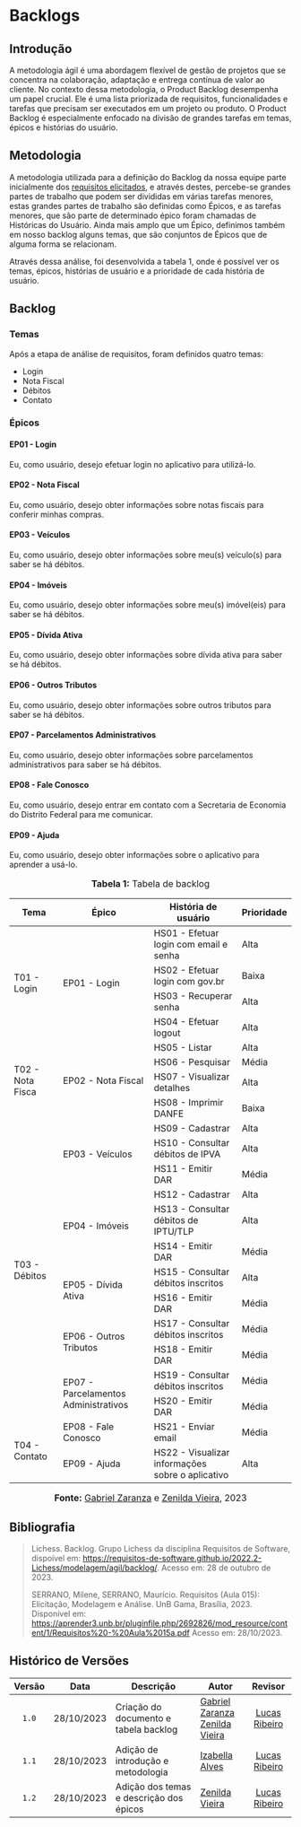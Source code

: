 # Backlogs

## Introdução

A metodologia ágil é uma abordagem flexível de gestão de projetos que se concentra na colaboração, adaptação e entrega contínua de valor ao cliente. No contexto dessa metodologia, o Product Backlog desempenha um papel crucial. Ele é uma lista priorizada de requisitos, funcionalidades e tarefas que precisam ser executados em um projeto ou produto. O Product Backlog é especialmente enfocado na divisão de grandes tarefas em temas, épicos e histórias do usuário.

## Metodologia

A metodologia utilizada para a definição do Backlog da nossa equipe parte inicialmente dos [requisitos elicitados](https://requisitos-de-software.github.io/2023.2-Economia-DF/elicitacao/requisitos-elicitados/#tabela-de-requisitos-elicitados), e através destes, percebe-se grandes partes de trabalho que podem ser divididas em várias tarefas menores, estas grandes partes de trabalho são definidas como Épicos, e as tarefas menores, que são parte de determinado épico foram chamadas de Históricas do Usuário. Ainda mais amplo que um Épico, definimos também em nosso backlog alguns temas, que são conjuntos de Épicos que de alguma forma se relacionam.

Através dessa análise, foi desenvolvida a tabela 1, onde é possível ver os temas, épicos, histórias de usuário e a prioridade de cada história de usuário.

## Backlog

### Temas

Após a etapa de análise de requisitos, foram definidos quatro temas:

* Login
* Nota Fiscal
* Débitos
* Contato

### Épicos

#### EP01 - Login

Eu, como usuário, desejo efetuar login no aplicativo para utilizá-lo.

#### EP02 - Nota Fiscal

Eu, como usuário, desejo obter informações sobre notas fiscais para conferir minhas compras. 

#### EP03 - Veículos

Eu, como usuário, desejo obter informações sobre meu(s) veículo(s) para saber se há débitos.

#### EP04 - Imóveis

Eu, como usuário, desejo obter informações sobre meu(s) imóvel(eis) para saber se há débitos.

#### EP05 - Dívida Ativa

Eu, como usuário, desejo obter informações sobre dívida ativa para saber se há débitos.

#### EP06 - Outros Tributos

Eu, como usuário, desejo obter informações sobre outros tributos para saber se há débitos.

#### EP07 - Parcelamentos Administrativos

Eu, como usuário, desejo obter informações sobre parcelamentos administrativos para saber se há débitos.

#### EP08 - Fale Conosco

Eu, como usuário, desejo entrar em contato com a Secretaria de Economia do Distrito Federal para me comunicar.

#### EP09 - Ajuda

Eu, como usuário, desejo obter informações sobre o aplicativo para aprender a usá-lo.

<div align="center">
<font size="3"><p style="text-align: center"><b>Tabela 1:</b> Tabela de backlog</p></font>
</div>

<table>
<thead>
    <tr>
        <th>Tema</th>
        <th>Épico</th>
        <th>História de usuário</th>
        <th>Prioridade</th>
    </tr>
</thead>
<tbody>
    <tr>
        <td rowspan="4"> T01 - Login </td>
        <td rowspan="4"> EP01 - Login </td>
        <td> HS01 - Efetuar login com email e senha </td>
        <td> Alta </td>
    <tr>
        <td> HS02 - Efetuar login com gov.br </td>
        <td> Baixa </td>
    </tr>
    <tr>
        <td> HS03 - Recuperar senha </td>
        <td> Alta </td>
    </tr>
    <tr>
        <td> HS04 - Efetuar logout </td>
        <td> Alta </td>
    </tr>
    <tr>
        <td rowspan="4"> T02 - Nota Fisca </td>
        <td rowspan="4"> EP02 - Nota Fiscal </td>
        <td> HS05 - Listar </td>
        <td> Alta </td>
    <tr>
        <td> HS06 - Pesquisar </td>
        <td> Média </td>
    </tr>
    <tr>
        <td> HS07 - Visualizar detalhes</td>
        <td> Alta </td>
    </tr>
    <tr>
        <td> HS08 - Imprimir DANFE </td>
        <td> Baixa </td>
    </tr>
    <tr>
        <td rowspan="12"> T03 - Débitos </td>
        <td rowspan="3"> EP03 - Veículos </td>
        <td> HS09 - Cadastrar </td>
        <td> Alta </td>
    <tr>
        <td> HS10 - Consultar débitos de IPVA </td>
        <td> Alta </td>
    </tr>
    <tr>
        <td> HS11 - Emitir DAR</td>
        <td> Média </td>
    <tr>
        <td rowspan="3"> EP04 - Imóveis </td>
        <td> HS12 - Cadastrar </td>
        <td> Alta </td>
    <tr>
        <td> HS13 - Consultar débitos de IPTU/TLP </td>
        <td> Alta </td>
    </tr>
    <tr>
        <td> HS14 - Emitir DAR</td>
        <td> Média </td>
    </tr>
    <tr>
        <td rowspan="2"> EP05 - Dívida Ativa </td>
        <td> HS15 - Consultar débitos inscritos </td>
        <td> Alta </td>
    <tr>
        <td> HS16 - Emitir DAR</td>
        <td> Média </td>
    </tr>
    <tr>
        <td rowspan="2"> EP06 - Outros Tributos </td>
        <td> HS17 - Consultar débitos inscritos </td>
        <td> Média </td>
    <tr>
        <td> HS18 - Emitir DAR</td>
        <td> Média </td>
    </tr>
    <tr>
        <td rowspan="2"> EP07 - Parcelamentos Administrativos </td>
        <td> HS19 - Consultar débitos inscritos </td>
        <td> Média </td>
    <tr>
        <td> HS20 - Emitir DAR</td>
        <td> Média </td>
    </tr>
    <tr>
        <td rowspan="2"> T04 - Contato </td>
        <td rowspan="1"> EP08 - Fale Conosco </td>
        <td> HS21 - Enviar email </td>
        <td> Média </td>
    <tr>
        <td rowspan="1"> EP09 - Ajuda </td>
        <td> HS22 - Visualizar informações sobre o aplicativo	 </td>
        <td> Alta </td>
    </tr>
    </tr>
    
</tbody>
</table>


<div align="center">
<font size="3"><p style="text-align: center"><b>Fonte:</b> <a href="https://github.com/GZaranza">Gabriel Zaranza</a> e <a href="https://github.com/zenildavieira">Zenilda Vieira</a>, 2023</p></font>
</div>


## Bibliografia

> Lichess. Backlog. Grupo Lichess da disciplina Requisitos de Software, dispoível em: <https://requisitos-de-software.github.io/2022.2-Lichess/modelagem/agil/backlog/>. Acesso em: 28 de outubro de 2023.
>
> SERRANO, Milene, SERRANO, Maurício. Requisitos (Aula 015): Elicitação, Modelagem e Análise. UnB Gama, Brasília, 2023. Disponível em: https://aprender3.unb.br/pluginfile.php/2692826/mod_resource/content/1/Requisitos%20-%20Aula%2015a.pdf Acesso em: 28/10/2023.

## Histórico de Versões

| Versão | Data       | Descrição                               | Autor                                              |                    Revisor                     |
| :----: | ---------- | --------------------------------------- | -------------------------------------------------- | :--------------------------------------------: |
| `1.0`  | 28/10/2023 | Criação do documento e tabela backlog   | [Gabriel Zaranza](https://github.com/GZaranza) <br> [Zenilda Vieira](https://github.com/zenildavieira)  | [Lucas Ribeiro](https://github.com/lucassouzs) |
| `1.1`  | 28/10/2023 | Adição de introdução e metodologia      | [Izabella Alves](https://github.com/izabellaalves) | [Lucas Ribeiro](https://github.com/lucassouzs) |
| `1.2`  | 28/10/2023 | Adição dos temas e descrição dos épicos | [Zenilda Vieira](https://github.com/zenildavieira) | [Lucas Ribeiro](https://github.com/lucassouzs) |
